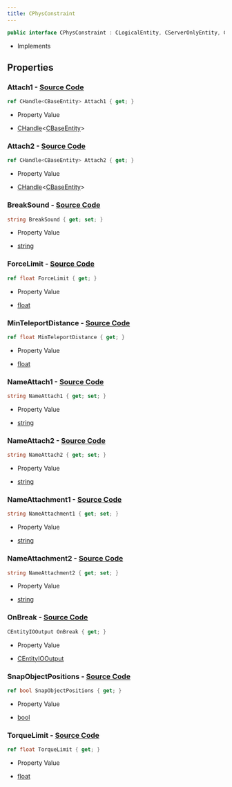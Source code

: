 ```yaml
---
title: CPhysConstraint
---
```


```csharp
public interface CPhysConstraint : CLogicalEntity, CServerOnlyEntity, CBaseEntity, CEntityInstance, ISchemaClass<CEntityInstance>, ISchemaClass<CBaseEntity>, ISchemaClass<CServerOnlyEntity>, ISchemaClass<CLogicalEntity>, ISchemaClass<CPhysConstraint>, ISchemaField, ISchemaClass, INativeHandle
```

- Implements

## Properties

### **Attach1** - [Source Code](https://github.com/swiftly-solution/swiftlys2/blob/main/managed/src/SwiftlyS2.Generated/Schemas/Interfaces/CPhysConstraint.cs#L20)

```csharp
ref CHandle<CBaseEntity> Attach1 { get; }
```

- Property Value

- [CHandle](/docs/api/shared/natives/chandle-1)<[CBaseEntity](/docs/api/shared/schemadefinitions/cbaseentity)>

### **Attach2** - [Source Code](https://github.com/swiftly-solution/swiftlys2/blob/main/managed/src/SwiftlyS2.Generated/Schemas/Interfaces/CPhysConstraint.cs#L22)

```csharp
ref CHandle<CBaseEntity> Attach2 { get; }
```

- Property Value

- [CHandle](/docs/api/shared/natives/chandle-1)<[CBaseEntity](/docs/api/shared/schemadefinitions/cbaseentity)>

### **BreakSound** - [Source Code](https://github.com/swiftly-solution/swiftlys2/blob/main/managed/src/SwiftlyS2.Generated/Schemas/Interfaces/CPhysConstraint.cs#L28)

```csharp
string BreakSound { get; set; }
```

- Property Value

- [string](https://learn.microsoft.com/dotnet/api/system.string)

### **ForceLimit** - [Source Code](https://github.com/swiftly-solution/swiftlys2/blob/main/managed/src/SwiftlyS2.Generated/Schemas/Interfaces/CPhysConstraint.cs#L30)

```csharp
ref float ForceLimit { get; }
```

- Property Value

- [float](https://learn.microsoft.com/dotnet/api/system.single)

### **MinTeleportDistance** - [Source Code](https://github.com/swiftly-solution/swiftlys2/blob/main/managed/src/SwiftlyS2.Generated/Schemas/Interfaces/CPhysConstraint.cs#L34)

```csharp
ref float MinTeleportDistance { get; }
```

- Property Value

- [float](https://learn.microsoft.com/dotnet/api/system.single)

### **NameAttach1** - [Source Code](https://github.com/swiftly-solution/swiftlys2/blob/main/managed/src/SwiftlyS2.Generated/Schemas/Interfaces/CPhysConstraint.cs#L16)

```csharp
string NameAttach1 { get; set; }
```

- Property Value

- [string](https://learn.microsoft.com/dotnet/api/system.string)

### **NameAttach2** - [Source Code](https://github.com/swiftly-solution/swiftlys2/blob/main/managed/src/SwiftlyS2.Generated/Schemas/Interfaces/CPhysConstraint.cs#L18)

```csharp
string NameAttach2 { get; set; }
```

- Property Value

- [string](https://learn.microsoft.com/dotnet/api/system.string)

### **NameAttachment1** - [Source Code](https://github.com/swiftly-solution/swiftlys2/blob/main/managed/src/SwiftlyS2.Generated/Schemas/Interfaces/CPhysConstraint.cs#L24)

```csharp
string NameAttachment1 { get; set; }
```

- Property Value

- [string](https://learn.microsoft.com/dotnet/api/system.string)

### **NameAttachment2** - [Source Code](https://github.com/swiftly-solution/swiftlys2/blob/main/managed/src/SwiftlyS2.Generated/Schemas/Interfaces/CPhysConstraint.cs#L26)

```csharp
string NameAttachment2 { get; set; }
```

- Property Value

- [string](https://learn.microsoft.com/dotnet/api/system.string)

### **OnBreak** - [Source Code](https://github.com/swiftly-solution/swiftlys2/blob/main/managed/src/SwiftlyS2.Generated/Schemas/Interfaces/CPhysConstraint.cs#L38)

```csharp
CEntityIOOutput OnBreak { get; }
```

- Property Value

- [CEntityIOOutput](/docs/api/shared/schemadefinitions/centityiooutput)

### **SnapObjectPositions** - [Source Code](https://github.com/swiftly-solution/swiftlys2/blob/main/managed/src/SwiftlyS2.Generated/Schemas/Interfaces/CPhysConstraint.cs#L36)

```csharp
ref bool SnapObjectPositions { get; }
```

- Property Value

- [bool](https://learn.microsoft.com/dotnet/api/system.boolean)

### **TorqueLimit** - [Source Code](https://github.com/swiftly-solution/swiftlys2/blob/main/managed/src/SwiftlyS2.Generated/Schemas/Interfaces/CPhysConstraint.cs#L32)

```csharp
ref float TorqueLimit { get; }
```

- Property Value

- [float](https://learn.microsoft.com/dotnet/api/system.single)

